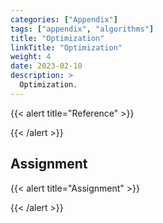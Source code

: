 ```yaml
---
categories: ["Appendix"]
tags: ["appendix", "algorithms"]
title: "Optimization"
linkTitle: "Optimization"
weight: 4
date: 2023-02-10
description: >
  Optimization.
---
```





{{< alert title="Reference" >}}

{{< /alert >}}

 

## Assignment


{{< alert title="Assignment" >}}


{{< /alert >}}